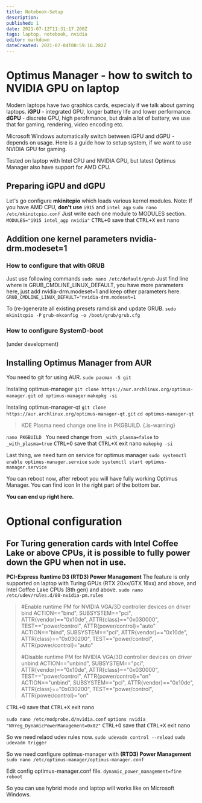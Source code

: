 ```yaml
---
title: Notebook-Setup
description: 
published: 1
date: 2021-07-12T11:31:17.200Z
tags: laptop, notebook, nvidia
editor: markdown
dateCreated: 2021-07-04T00:59:16.282Z
---
```


# Optimus Manager - how to switch to NVIDIA	GPU on laptop
Modern laptops have two graphics cards, especialy if we talk about gaming laptops.
**iGPU** - integrated GPU, longer battery life and lower performance. 
**dGPU** - discrete GPU, high perofrmance, but drain a lot of battery, we use that for gaming, rendering, video encoding etc.

Microsoft Windows automatically switch between iGPU and dGPU - depends on usage.
Here is a guide how to setup system, if we want to use NVIDIA GPU for gaming.

Tested on laptop with Intel CPU and NVIDIA GPU, but latest Optimus Manager also have support for AMD CPU.

## Preparing iGPU and dGPU
Let's go configure **mkinitcpio** which loads various kernel modules.
Note: If you have AMD CPU, **don't use** `i915` and `intel_agp`
`sudo nano /etc/mkinitcpio.conf`
Just write each one module to MODULES section.
`MODULES="i915 intel_agp nvidia"`
<kbd>CTRL+O</kbd> save that
<kbd>CTRL+X</kbd> exit nano

## Addition one kernel parameters nvidia-drm.modeset=1
### How to configure that with GRUB
Just use following commands
`sudo nano /etc/default/grub`
Just find line where is GRUB_CMDLINE_LINUX_DEFAULT, you have more parameters here, just add nvidia-drm.modeset=1 and keep other parameters here.
`GRUB_CMDLINE_LINUX_DEFAULT="nvidia-drm.modeset=1`

To (re-)generate all existing presets ramdisk and update GRUB.
`sudo mkinitcpio -P`
`grub-mkconfig -o /boot/grub/grub.cfg`

### How to configure SystemD-boot
(under development)

## Installing Optimus Manager from AUR
You need to git for using AUR.
`sudo pacman -S git`

Instaling optimus-manager
`git clone https://aur.archlinux.org/optimus-manager.git`
`cd optimus-manager`
`makepkg -si`

Instaling optimus-manager-qt
`git clone https://aur.archlinux.org/optimus-manager-qt.git`
`cd optimus-manager-qt`

> KDE Plasma need change one line in PKGBUILD.
{.is-warning}

`nano PKGBUILD `
You need change from `_with_plasma=false` to `_with_plasma=true`
<kbd>CTRL+O</kbd> save that
<kbd>CTRL+X</kbd> exit nano
`makepkg -si`

Last thing, we need turn on service for optimus manager
`sudo systemctl enable optimus-manager.service`
`sudo systemctl start optimus-manager.service`

You can reboot now, after reboot you will have fully working Optimus Manager.
You can find icon In the right part of the bottom bar.

**You can end up right here.**

# Optional configuration
## For Turing generation cards with Intel Coffee Lake or above CPUs, it is possible to fully power down the GPU when not in use.
**PCI-Express Runtime D3 (RTD3) Power Management**
The feature is only supported on laptop with Turing GPUs (RTX 20xx/GTX 16xx) and above, and Intel Coffee Lake CPUs (8th gen) and above. 
`sudo nano /etc/udev/rules.d/80-nvidia-pm.rules`

> #Enable runtime PM for NVIDIA VGA/3D controller devices on driver bind
> ACTION=="bind", SUBSYSTEM=="pci", ATTR{vendor}=="0x10de", ATTR{class}=="0x030000", TEST=="power/control", ATTR{power/control}="auto"
> ACTION=="bind", SUBSYSTEM=="pci", ATTR{vendor}=="0x10de", ATTR{class}=="0x030200", TEST=="power/control", ATTR{power/control}="auto"
> 
> #Disable runtime PM for NVIDIA VGA/3D controller devices on driver unbind
> ACTION=="unbind", SUBSYSTEM=="pci", ATTR{vendor}=="0x10de", ATTR{class}=="0x030000", TEST=="power/control", ATTR{power/control}="on"
> ACTION=="unbind", SUBSYSTEM=="pci", ATTR{vendor}=="0x10de", ATTR{class}=="0x030200", TEST=="power/control", ATTR{power/control}="on"

<kbd>CTRL+O</kbd> save that
<kbd>CTRL+X</kbd> exit nano

`sudo nano /etc/modprobe.d/nvidia.conf`
`options nvidia "NVreg_DynamicPowerManagement=0x02"`
<kbd>CTRL+O</kbd> save that
<kbd>CTRL+X</kbd> exit nano

So we need relaod udev rules now.
`sudo udevadm control --reload`
`sudo udevadm trigger`

So we need configure optimus-manager with **(RTD3) Power Management**
`sudo nano /etc/optimus-manager/optimus-manager.conf`

Edit config optimus-manager.conf file.
`dynamic_power_management=fine`
`reboot`

So you can use hybrid mode and laptop will works like on Microsoft Windows.
